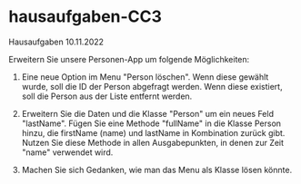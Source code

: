# hausaufgaben-CC3

Hausaufgaben 10.11.2022

Erweitern Sie unsere Personen-App um folgende Möglichkeiten:

1) Eine neue Option im Menu "Person löschen". Wenn diese gewählt wurde, soll die ID der Person abgefragt werden.
Wenn diese existiert, soll die Person aus der Liste entfernt werden.

2) Erweitern Sie die Daten und die Klasse "Person" um ein neues Feld "lastName".
Fügen Sie eine Methode "fullName" in die Klasse Person hinzu, die firstName (name) und lastName in Kombination zurück gibt.
Nutzen Sie diese Methode in allen Ausgabepunkten, in denen zur Zeit "name" verwendet wird.

3) Machen Sie sich Gedanken, wie man das Menu als Klasse lösen könnte.
